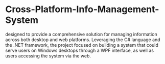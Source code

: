 # Cross-Platform-Info-Management-System
designed to provide a comprehensive solution for managing information across both desktop and web platforms. Leveraging the C# language and the .NET framework, the project focused on building a system that could serve users on Windows desktops through a WPF interface, as well as users accessing the system via the web.
